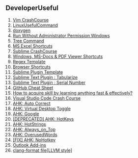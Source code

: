 ## DeveloperUseful

1. [Vim CrashCourse](https://github.com/VisheshPatel/DeveloperUseful/blob/master/Vim%20CrashCourse.md)
2. [LinuxUsefulCommand](https://github.com/VisheshPatel/DeveloperUseful/blob/master/LinuxUsefulCommand.md)
3. [doxygen](https://github.com/VisheshPatel/DeveloperUseful/blob/master/doxygen.md)
4. [Run Without Administrator Permission Windows](https://github.com/VisheshPatel/DeveloperUseful/blob/master/Run%20Without%20Administrator%20Permission.md)
5. [Tree Command](https://github.com/VisheshPatel/DeveloperUseful/blob/master/Tree.md)
6. [MS Excel Shortcuts](https://github.com/VisheshPatel/DeveloperUseful/blob/master/MS%20Excel%20Shortcuts.md)
7. [Sublime CrashCourse](https://github.com/VisheshPatel/DeveloperUseful/blob/master/Sublime%20CrashCourse.md)
8. [Windows, MS-Docs & PDF Viewer Shortcuts](https://github.com/VisheshPatel/DeveloperUseful/blob/master/Windows%20Shortcut.md)
9. [Regex Template](https://github.com/VisheshPatel/DeveloperUseful/blob/master/Regex%20Template.md)
10. [Browser Shortcuts](https://github.com/VisheshPatel/DeveloperUseful/blob/master/Browser%20Shortcut.md)
11. [Sublime Plugin Template](https://github.com/VisheshPatel/DeveloperUseful/blob/master/Sublime%20Plugin%20Template.md)
12. [Sublime Text Plugin : Tabularize](https://github.com/VisheshPatel/DeveloperUseful/blob/master/Sublime%20Text%20Plugin%20:%20Tabularize.md)
12. [Sublime Text Plugin : Serial Number](https://github.com/VisheshPatel/DeveloperUseful/blob/master/Sublime%20Text%20Plugin%20:%20Serial%20Number.md)
13. [GitHub Cheat Sheet](https://github.com/VisheshPatel/DeveloperUseful/blob/master/GitHub%20Cheat%20Sheet.md)
14. [How to acquire skill by learning anything fast & effectively?](https://github.com/VisheshPatel/DeveloperUseful/blob/master/How%20to%20acquire%20skill%20by%20learning%20anything%20fast%20%26%20effectively%3F.md)
15. [Visual Studio Code Crash Course](https://github.com/VisheshPatel/DeveloperUseful/blob/master/Visual%20Studio%20Code%20Crash%20Course.md)
16. [AHK: Auto Correct](https://github.com/VisheshPatel/DeveloperUseful/blob/master/AHK:%20Auto%20Correct.ahk)
17. [AHK: Virtual Desktop Toggle](https://github.com/VisheshPatel/DeveloperUseful/blob/master/AHK:%20Virtual%20Desktop%20Toggle.ahk)
18. [AHK: Google](https://github.com/VisheshPatel/DeveloperUseful/blob/master/AHK:%20Google.ahk)
19. [[DEPRECATED] AHK: HotKeys](https://github.com/VisheshPatel/DeveloperUseful/blob/master/AHK:%20HotKeys.md)
20. [AHK: HotStrings](https://github.com/VisheshPatel/DeveloperUseful/blob/master/AHK:%20HotStrings.ahk)
21. [AHK: Always_on_Top](https://github.com/VisheshPatel/DeveloperUseful/blob/master/AHK:%20Always_on_Top.ahk)
22. [AHK: OverusedWords](https://github.com/VisheshPatel/DeveloperUseful/blob/master/AHK:%20OverusedWords.ahk)
23. [[FIX] AHK: NoHotkey](https://github.com/VisheshPatel/DeveloperUseful/blob/master/AHK:%20NoHotkey.ahk)
24. [Outlook Add-ins](https://github.com/VisheshPatel/DeveloperUseful/blob/master/Outlook.md)
25. [clang-format file[LLVM style]](https://github.com/VisheshPatel/DeveloperUseful/blob/master/.clang-format)
